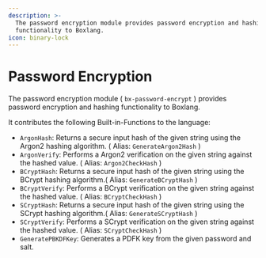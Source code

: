 ```yaml
---
description: >-
  The password encryption module provides password encryption and hashing
  functionality to Boxlang.
icon: binary-lock
---
```


# Password Encryption

The password encryption module ( `bx-password-encrypt` ) provides password encryption and hashing functionality to Boxlang.

It contributes the following Built-in-Functions to the language:

* `ArgonHash`: Returns a secure input hash of the given string using the Argon2 hashing algorithm. ( Alias: `GenerateArgon2Hash` )
* `ArgonVerify`: Performs a Argon2 verification on the given string against the hashed value. ( Alias: `Argon2CheckHash` )
* `BCryptHash`: Returns a secure input hash of the given string using the BCrypt hashing algorithm.( Alias: `GenerateBCryptHash` )
* `BCryptVerify`: Performs a BCrypt verification on the given string against the hashed value. ( Alias: `BCryptCheckHash` )
* `SCryptHash`: Returns a secure input hash of the given string using the SCrypt hashing algorithm.( Alias: `GenerateSCryptHash` )
* `SCryptVerify`: Performs a SCrypt verification on the given string against the hashed value. ( Alias: `SCryptCheckHash` )
* `GeneratePBKDFKey`: Generates a PDFK key from the given password and salt.
